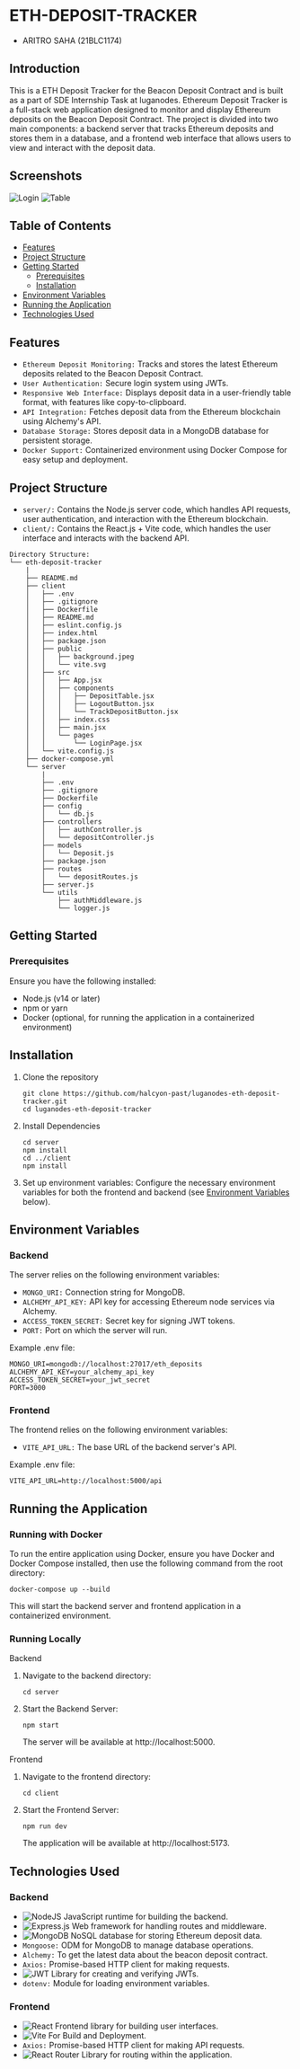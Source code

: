 # ETH-DEPOSIT-TRACKER

- ARITRO SAHA (21BLC1174)

## Introduction

This is a ETH Deposit Tracker for the Beacon Deposit Contract and is built as a part of SDE Internship Task at luganodes.
Ethereum Deposit Tracker is a full-stack web application designed to monitor and display Ethereum deposits on the Beacon Deposit Contract. The project is divided into two main components: a backend server that tracks Ethereum deposits and stores them in a database, and a frontend web interface that allows users to view and interact with the deposit data.

## Screenshots

![Login](/assets/login.png)
![Table](/assets/Table.png)

## Table of Contents
- [Features](#features)
- [Project Structure](#project-structure)
- [Getting Started](#getting-started)
    - [Prerequisites](#prerequisites)
    - [Installation](#installation)
- [Environment Variables](#environment-variables)
- [Running the Application](#running-the-application)
- [Technologies Used](#technologies-used)

## Features
- ```Ethereum Deposit Monitoring:``` Tracks and stores the latest Ethereum deposits related to the Beacon Deposit Contract.
- ```User Authentication:``` Secure login system using JWTs.
- ```Responsive Web Interface:``` Displays deposit data in a user-friendly table format, with features like copy-to-clipboard.
- ```API Integration:``` Fetches deposit data from the Ethereum blockchain using Alchemy's API.
- ```Database Storage:``` Stores deposit data in a MongoDB database for persistent storage.
- ```Docker Support:``` Containerized environment using Docker Compose for easy setup and deployment.

## Project Structure

- ```server/:``` Contains the Node.js server code, which handles API requests, user authentication, and interaction with the Ethereum blockchain.
- ```client/:``` Contains the React.js + Vite code, which handles the user interface and interacts with the backend API.

```
Directory Structure:
└── eth-deposit-tracker
    |
    ├── README.md
    ├── client
    │   ├── .env
    │   ├── .gitignore
    │   ├── Dockerfile
    │   ├── README.md
    │   ├── eslint.config.js
    │   ├── index.html
    │   ├── package.json
    │   ├── public
    │   │   ├── background.jpeg
    │   │   └── vite.svg
    │   ├── src
    │   │   ├── App.jsx
    │   │   ├── components
    │   │   │   ├── DepositTable.jsx
    │   │   │   ├── LogoutButton.jsx
    │   │   │   └── TrackDepositButton.jsx
    │   │   ├── index.css
    │   │   ├── main.jsx
    │   │   └── pages
    │   │       └── LoginPage.jsx
    │   └── vite.config.js
    ├── docker-compose.yml
    └── server
        |
        ├── .env
        ├── .gitignore
        ├── Dockerfile
        ├── config
        │   └── db.js
        ├── controllers
        │   ├── authController.js
        │   └── depositController.js
        ├── models
        │   └── Deposit.js
        ├── package.json
        ├── routes
        │   └── depositRoutes.js
        ├── server.js
        └── utils
            ├── authMiddleware.js
            └── logger.js
```

## Getting Started

### Prerequisites
Ensure you have the following installed:

- Node.js (v14 or later)
- npm or yarn
- Docker (optional, for running the application in a containerized environment)

## Installation

1. Clone the repository
    ```
    git clone https://github.com/halcyon-past/luganodes-eth-deposit-tracker.git
    cd luganodes-eth-deposit-tracker
    ```
2. Install Dependencies
    ```
    cd server
    npm install
    cd ../client
    npm install

    ```
3. Set up environment variables:
    Configure the necessary environment variables for both the frontend and backend (see [Environment Variables]() below).

## Environment Variables

### Backend

The server relies on the following environment variables:

- ```MONGO_URI:``` Connection string for MongoDB.
- ```ALCHEMY_API_KEY:``` API key for accessing Ethereum node services via Alchemy.
- ```ACCESS_TOKEN_SECRET:``` Secret key for signing JWT tokens.
- ```PORT:``` Port on which the server will run.

Example .env file:

```
MONGO_URI=mongodb://localhost:27017/eth_deposits
ALCHEMY_API_KEY=your_alchemy_api_key
ACCESS_TOKEN_SECRET=your_jwt_secret
PORT=3000
```

### Frontend

The frontend relies on the following environment variables:

- ```VITE_API_URL:``` The base URL of the backend server's API.

Example .env file:
```
VITE_API_URL=http://localhost:5000/api
```

## Running the Application
### Running with Docker
To run the entire application using Docker, ensure you have Docker and Docker Compose installed, then use the following command from the root directory:
```
docker-compose up --build
```
This will start the backend server and frontend application in a containerized environment.

### Running Locally
Backend
1. Navigate to the backend directory:
    ```
    cd server
    ```
2. Start the Backend Server:
    ```
    npm start
    ```
    The server will be available at http://localhost:5000.

Frontend
1. Navigate to the frontend directory:
    ```
    cd client
    ```
2. Start the Frontend Server:
    ```
    npm run dev
    ```
    The application will be available at http://localhost:5173.

## Technologies Used

### Backend

- ![NodeJS](https://img.shields.io/badge/node.js-6DA55F?style=for-the-badge&logo=node.js&logoColor=white) JavaScript runtime for building the backend.
- ![Express.js](https://img.shields.io/badge/express.js-%23404d59.svg?style=for-the-badge&logo=express&logoColor=%2361DAFB) Web framework for handling routes and middleware.
- ![MongoDB](https://img.shields.io/badge/MongoDB-%234ea94b.svg?style=for-the-badge&logo=mongodb&logoColor=white) NoSQL database for storing Ethereum deposit data.
- ```Mongoose:``` ODM for MongoDB to manage database operations.
- ```Alchemy:``` To get the latest data about the beacon deposit contract.
- ```Axios:``` Promise-based HTTP client for making requests.
- ![JWT](https://img.shields.io/badge/JWT-black?style=for-the-badge&logo=JSON%20web%20tokens) Library for creating and verifying JWTs.
- ```dotenv:``` Module for loading environment variables.

### Frontend

- ![React](https://img.shields.io/badge/react-%2320232a.svg?style=for-the-badge&logo=react&logoColor=%2361DAFB) Frontend library for building user interfaces.
- ![Vite](https://img.shields.io/badge/vite-%23646CFF.svg?style=for-the-badge&logo=vite&logoColor=white) For Build and Deployment.
- ```Axios:``` Promise-based HTTP client for making API requests.
- ![React Router](https://img.shields.io/badge/React_Router-CA4245?style=for-the-badge&logo=react-router&logoColor=white) Library for routing within the application.



